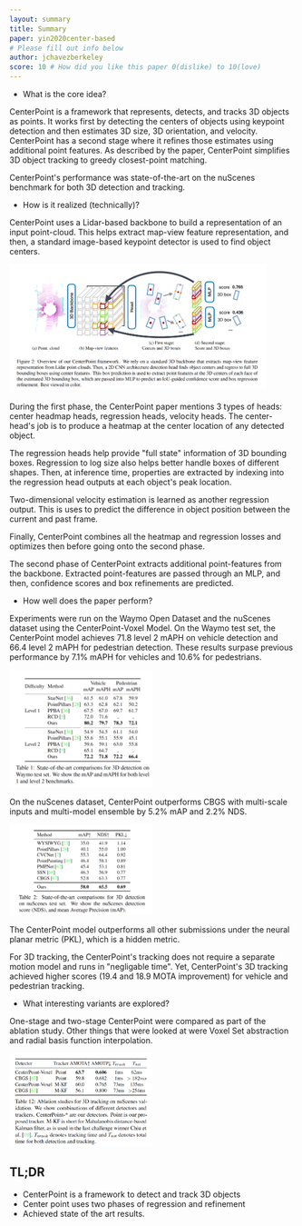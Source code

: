 ```yaml
---
layout: summary
title: Summary
paper: yin2020center-based
# Please fill out info below
author: jchavezberkeley
score: 10 # How did you like this paper 0(dislike) to 10(love)
---
```

* What is the core idea?

CenterPoint is a framework that represents, detects, and tracks 3D objects as points. It works first by detecting the centers of objects using keypoint detection and then estimates 3D size, 3D orientation, and velocity. CenterPoint has a second stage where it refines those estimates using additional point features. As described by the paper, CenterPoint simplifies 3D object tracking to greedy closest-point matching.

CenterPoint's performance was state-of-the-art on the nuScenes benchmark for both 3D detection and tracking.

* How is it realized (technically)?

CenterPoint uses a Lidar-based backbone to build a representation of an input point-cloud. This helps extract map-view feature representation, and then, a standard image-based keypoint detector is used to find object centers.

<img src="yin2020center-based_a.png" width="90%">

During the first phase, the CenterPoint paper mentions 3 types of heads: center headmap heads, regression heads, velocity heads. The center-head's job is to produce a heatmap at the center location of any detected object. 

The regression heads help provide "full state" information of 3D bounding boxes. Regression to log size also helps better handle boxes of different shapes. Then, at inference time, properties are extracted by indexing into the regression head outputs at each object's peak location.

Two-dimensional velocity estimation is learned as another regression output. This is uses to predict the difference in object position between the current and past frame. 

Finally, CenterPoint combines all the heatmap and regression losses and optimizes then before going onto the second phase.

The second phase of CenterPoint extracts additional point-features from the backbone. Extracted point-features are passed through an MLP, and then, confidence scores and box refinements are predicted.

* How well does the paper perform?

Experiments were run on the Waymo Open Dataset and the nuScenes dataset using the CenterPoint-Voxel Model. On the Waymo test set, the CenterPoint model achieves 71.8 level 2 mAPH on vehicle detection and 66.4 level 2 mAPH for pedestrian detection. These results surpase previous performance by 7.1% mAPH for vehicles and 10.6% for pedestrians.

<img src="yin2020center-based_b.png" width="50%">

On the nuScenes dataset, CenterPoint outperforms CBGS with multi-scale inputs and multi-model ensemble by 5.2% mAP and 2.2% NDS.

<img src="yin2020center-based_c.png" width="50%">

The CenterPoint model outperforms all other submissions under the neural planar metric (PKL), which is a hidden metric.

For 3D tracking, the CenterPoint's tracking does not require a separate motion model and runs in "negligable time". Yet, CenterPoint's 3D tracking achieved higher scores (19.4 and 18.9 MOTA improvement) for vehicle and pedestrian tracking.

* What interesting variants are explored?

One-stage and two-stage CenterPoint were compared as part of the ablation study. Other things that were looked at were Voxel Set abstraction and radial basis function interpolation.

<img src="yin2020center-based_d.png" width="50%">

## TL;DR
* CenterPoint is a framework to detect and track 3D objects
* Center point uses two phases of regression and refinement
* Achieved state of the art results.
